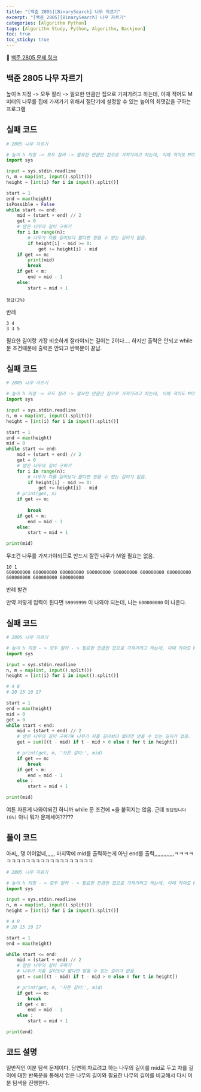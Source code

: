 ```yaml
---
title: "[백준 2805][BinarySearch] 나무 자르기"
excerpt: "[백준 2805][BinarySearch] 나무 자르기"
categories: [Algorithm Python]
tags: [Algorithm Study, Python, Algorithm, Backjoon]
toc: true
toc_sticky: true
---
```


📌 [백준 2805 문제 링크](https://www.acmicpc.net/problem/2805) <br>

## 백준 2805 나무 자르기

높이 h 지정 -> 모두 잘라 -> 필요한 만큼만 집으로 가져가려고 하는데, 이때 적어도 M미터의 나무를 집에 가져가기 위해서 절단기에 설정할 수 있는 높이의 최댓값을 구하는 프로그램

## 실패 코드

```python
# 2805 나무 자르기

# 높이 h 지정 -> 모두 잘라 -> 필요한 만큼만 집으로 가져가려고 하는데, 이때 적어도 M미터의 나무를 집에 가져가기 위해서 절단기에 설정할 수 있는 높이의 최댓값을 구하는 프로그램
import sys

input = sys.stdin.readline
n, m = map(int, input().split())
height = [int(i) for i in input().split()]

start = 1
end = max(height)
isPossible = False
while start <= end:
    mid = (start + end) // 2
    get = 0
    # 얻은 나무의 길이 구하기
    for i in range(n):
        # 나무가 자를 길이보다 짧다면 얻을 수 있는 길이가 없음.
        if height[i] - mid >= 0:
            get += height[i] - mid
    if get == m:
        print(mid)
        break
    if get < m:
        end = mid - 1
    else:
        start = mid + 1
```

`정답(2%)` <br>

반례 <br>
```
3 4
3 3 5
``` 

필요한 길이랑 가장 비슷하게 잘라야되는 길이는 2이다.... 하지만 출력은 안되고 while 문 조건때문에 출력은 안되고 반복문이 끝남. <br>

## 실패 코드

```python
# 2805 나무 자르기

# 높이 h 지정 -> 모두 잘라 -> 필요한 만큼만 집으로 가져가려고 하는데, 이때 적어도 M미터의 나무를 집에 가져가기 위해서 절단기에 설정할 수 있는 높이의 최댓값을 구하는 프로그램
import sys

input = sys.stdin.readline
n, m = map(int, input().split())
height = [int(i) for i in input().split()]

start = 1
end = max(height)
mid = 0
while start <= end:
    mid = (start + end) // 2
    get = 0
    # 얻은 나무의 길이 구하기
    for i in range(n):
        # 나무가 자를 길이보다 짧다면 얻을 수 있는 길이가 없음.
        if height[i] - mid >= 0:
            get += height[i] - mid
    # print(get, m)
    if get == m:
        
        break
    if get < m:
        end = mid - 1
    else:
        start = mid + 1

print(mid)
``` 

무조건 나무를 가져가야되므로 반드시 잘린 나무가 M일 필요는 없음. <br>

```
10 1
600000000 600000000 600000000 600000000 600000000 600000000 600000000 600000000 600000000 600000000
```

반례 발견 <br>

만약 저렇게 입력이 된다면 `59999999` 이 나와야 되는데, 나는 `600000000` 이 나온다. 
  
## 실패 코드

```python
# 2805 나무 자르기

# 높이 h 지정 - > 모두 잘라 - > 필요한 만큼만 집으로 가져가려고 하는데, 이때 적어도 M미터의 나무를 집에 가져가기 위해서 절단기에 설정할 수 있는 높이의 최댓값을 구하는 프로그램
import sys

input = sys.stdin.readline
n, m = map(int, input().split())
height = [int(i) for i in input().split()]

# 4 8
# 20 15 10 17

start = 1
end = max(height)
mid = 0
get = 0
while start < end:
    mid = (start + end) // 2
    # 얻은 나무의 길이 구하기# 나무가 자를 길이보다 짧다면 얻을 수 있는 길이가 없음.
    get = sum([(t - mid) if t - mid > 0 else 0 for t in height])

    # print(get, m, '자른 길이:', mid)
    if get == m:
        break
    if get < m:
        end = mid - 1
    else :
        start = mid + 1

print(mid)
```

여튼 자른게 나와야되긴 하니까 while 문 조건에 =을 붙히지는 않음. 근데 `정답입니다(6%)` 아니 뭐가 문제세여?????

## 풀이 코드

아씨,, 댕 어이없네,,,,,, 마지막에 mid를 출력하는게 아닌 end를 출력,,,,,,,,,,,,,ㅋㅋㅋㅋㅋㅋㅋㅋㅋㅋㅋㅋㅋㅋㅋㅋㅋㅋㅋㅋㅋㅋ

```python
# 2805 나무 자르기

# 높이 h 지정 - > 모두 잘라 - > 필요한 만큼만 집으로 가져가려고 하는데, 이때 적어도 M미터의 나무를 집에 가져가기 위해서 절단기에 설정할 수 있는 높이의 최댓값을 구하는 프로그램
import sys

input = sys.stdin.readline
n, m = map(int, input().split())
height = [int(i) for i in input().split()]

# 4 8
# 20 15 10 17

start = 1
end = max(height)

while start <= end:
    mid = (start + end) // 2
    # 얻은 나무의 길이 구하기
    # 나무가 자를 길이보다 짧다면 얻을 수 있는 길이가 없음.
    get = sum([(t - mid) if t - mid > 0 else 0 for t in height])

    # print(get, m, '자른 길이:', mid)
    if get == m:
        break
    if get < m:
        end = mid - 1
    else :
        start = mid + 1

print(end)
```

## 코드 설명

일반적인 이분 탐색 문제이다. 당연히 자르려고 하는 나무의 길이를 mid로 두고 자를 길이에 대한 반복문을 통해서 얻은 나무의 길이와 필요한 나무의 길이를 비교해서 다시 이분 탐색을 진행한다.
